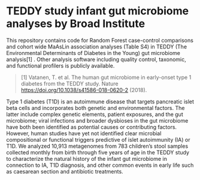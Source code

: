 # TEDDY study infant gut microbiome analyses by Broad Institute

This repository contains code for Random Forest case-control comparisons and cohort wide MaAsLin association analyses (Table S4) in TEDDY (The Environmental Determinants of Diabetes in the Young) gut microbiome analysis[1] . Other analysis software including quality control, taxonomic, and functional profilers is publicly available.

> [1] Vatanen, T. et al. The human gut microbiome in early-onset type 1 diabetes from the TEDDY study. Nature https://doi.org/10.1038/s41586-018-0620-2 (2018).

Type 1 diabetes (T1D) is an autoimmune disease that targets pancreatic islet beta cells and incorporates both genetic and environmental factors. The latter include complex genetic elements, patient exposures, and the gut microbiome; viral infections and broader dysbioses in the gut microbiome have both been identified as potential causes or contributing factors. However, human studies have yet not identified clear microbial compositional or functional triggers predictive of islet autoimmunity (IA) or T1D. We analyzed 10,913 metagenomes from 783 children’s stool samples collected monthly from birth through five years of age in the TEDDY study to characterize the natural history of the infant gut microbiome in connection to IA, T1D diagnosis, and other common events in early life such as caesarean section and antibiotic treatments. 
